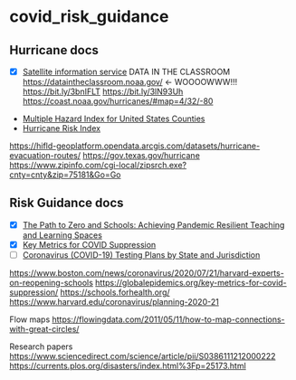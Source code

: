 # covid_risk_guidance

## Hurricane docs
-[x] [Satellite information service](https://www.nesdis.noaa.gov/content/jpss-satellites-provide-unique-perspective-hurricane-laura) 
DATA IN THE CLASSROOM https://dataintheclassroom.noaa.gov/ <- WOOOOWWW!!!
https://bit.ly/3bnIFLT
https://bit.ly/3lN93Uh
https://coast.noaa.gov/hurricanes/#map=4/32/-80
+ [Multiple Hazard Index for United States Counties](https://hub.arcgis.com/datasets/800f684ebadf423bae4c669cb0a1d7da)
+ [Hurricane Risk Index](https://www.arcgis.com/apps/Cascade/index.html?appid=8f6013fdba6445e9a8732ff6cab9cd1a)


https://hifld-geoplatform.opendata.arcgis.com/datasets/hurricane-evacuation-routes/
https://gov.texas.gov/hurricane
https://www.zipinfo.com/cgi-local/zipsrch.exe?cnty=cnty&zip=75181&Go=Go

## Risk Guidance docs
-[x] [The Path to Zero and Schools: Achieving Pandemic Resilient Teaching and
Learning Spaces](https://globalepidemics.org/wp-content/uploads/2020/07/pandemic_resilient_schools_briefing_72020.pdf)
-[x] [Key Metrics for COVID Suppression](https://globalepidemics.org/wp-content/uploads/2020/06/key_metrics_and_indicators_v4.pdf)
-[ ] [Coronavirus (COVID-19) Testing Plans by State and Jurisdiction](https://www.hhs.gov/coronavirus/testing-plans/index.html)

https://www.boston.com/news/coronavirus/2020/07/21/harvard-experts-on-reopening-schools
https://globalepidemics.org/key-metrics-for-covid-suppression/
https://schools.forhealth.org/
https://www.harvard.edu/coronavirus/planning-2020-21

Flow maps
https://flowingdata.com/2011/05/11/how-to-map-connections-with-great-circles/

Research papers
https://www.sciencedirect.com/science/article/pii/S0386111212000222
https://currents.plos.org/disasters/index.html%3Fp=25173.html

